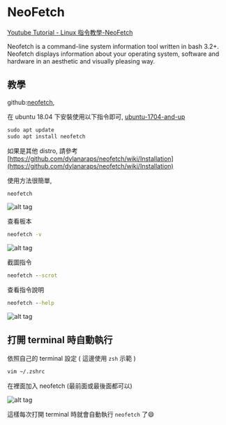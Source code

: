 # NeoFetch

[Youtube Tutorial - Linux 指令教學-NeoFetch](https://youtu.be/nuobFAxCaw8)

Neofetch is a command-line system information tool written in bash 3.2+. Neofetch displays information about your operating system, software and hardware in an aesthetic and visually pleasing way.

## 教學

github:[neofetch](https://github.com/dylanaraps/neofetch),

在 ubuntu 18.04 下安裝使用以下指令即可, [ubuntu-1704-and-up](https://github.com/dylanaraps/neofetch/wiki/Installation#ubuntu-1704-and-up)

```cmd
sudo apt update
sudo apt install neofetch
```

如果是其他 distro, 請參考 [https://github.com/dylanaraps/neofetch/wiki/Installation](https://github.com/dylanaraps/neofetch/wiki/Installation)

使用方法很簡單,

```cmd
neofetch
```

![alt tag](https://i.imgur.com/UaIoTuV.png)

查看板本

```cmd
neofetch -v
```

![alt tag](https://i.imgur.com/syS0jpk.png)

截圖指令

```cmd
neofetch --scrot
```

查看指令說明

```cmd
neofetch --help
```

![alt tag](https://i.imgur.com/4fnJwHj.png)

## 打開 terminal 時自動執行

依照自己的 terminal 設定 ( 這邊使用 `zsh` 示範 )

```cmd
vim ~/.zshrc
```

在裡面加入 neofetch (最前面或最後面都可以)

![alt tag](https://i.imgur.com/7pbqz1P.png)

這樣每次打開 terminal 時就會自動執行 `neofetch` 了:smile:

